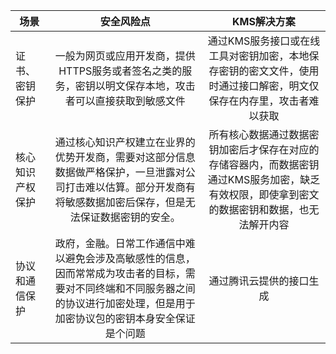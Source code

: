 | 场景 | 安全风险点 | KMS解决方案 |
|-|:-:|:-:|
|证书、密钥保护|		一般为网页或应用开发商，提供HTTPS服务或者签名之类的服务，密钥以明文保存本地，攻击者可以直接获取到敏感文件 | 通过KMS服务接口或在线工具对密钥加密，本地保存密钥的密文文件，使用时通过接口解密，明文仅保存在内存里，攻击者难以获取 |
|核心知识产权保护|		通过核心知识产权建立在业界的优势开发商，需要对这部分信息数据做严格保护，一旦泄露对公司打击难以估算。部分开发商有将敏感数据加密后保存，但是无法保证数据密钥的安全。 | 所有核心数据通过数据密钥加密后才保存在对应的存储容器内，而数据密钥通过KMS服务加密，缺乏有效权限，即使拿到密文的数据密钥和数据，也无法解开内容 |
|协议和通信保护|			政府，金融。日常工作通信中难以避免会涉及高敏感性的信息，因而常常成为攻击者的目标，需要对不同终端和不同服务器之间的协议进行加密处理，但是用于加密协议包的密钥本身安全保证是个问题 | 通过腾讯云提供的接口生成 |